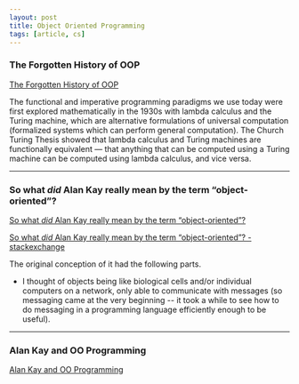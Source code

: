 ```yaml
---
layout: post
title: Object Oriented Programming
tags: [article, cs]
---
```


<!--more-->

### The Forgotten History of OOP

[The Forgotten History of OOP](https://medium.com/javascript-scene/the-forgotten-history-of-oop-88d71b9b2d9f)

The functional and imperative programming paradigms we use today were first explored mathematically in the 1930s with lambda calculus and the Turing machine, which are alternative formulations of universal computation (formalized systems which can perform general computation). The Church Turing Thesis showed that lambda calculus and Turing machines are functionally equivalent — that anything that can be computed using a Turing machine can be computed using lambda calculus, and vice versa.


---

### So what *did* Alan Kay really mean by the term “object-oriented”?

[So what *did* Alan Kay really mean by the term “object-oriented”?](http://userpage.fu-berlin.de/~ram/pub/pub_jf47ht81Ht/doc_kay_oop_en)

[So what *did* Alan Kay really mean by the term “object-oriented”? - stackexchange](https://softwareengineering.stackexchange.com/a/58732)

The original conception of it had the following parts.

- I thought of objects being like biological cells and/or individual computers on a network, only able to communicate with messages (so messaging came at the very beginning -- it took a while to see how to do messaging in a programming language efficiently enough to be useful).


---

### Alan Kay and OO Programming
[Alan Kay and OO Programming](https://ovid.github.io/articles/alan-kay-and-oo-programming.html)